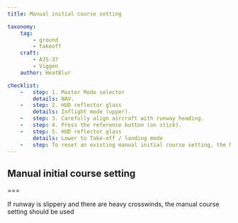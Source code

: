 ```yaml
---
title: Manual initial course setting

taxonomy:
    tag:
        - ground
        - takeoff
    craft:
        - AJS-37
        - Viggen
    author: HeatBlur

checklist:
    -   step: 1. Master Mode selector 
        details: NAV. 
    -   step: 2. HUD reflector glass 
        details: Inflight mode (upper). 
    -   step: 3. Carefully align aircraft with runway heading. 
    -   step: 4. Press the reference button (on stick). 
    -   step: 5. HUD reflector glass 
        details: Lower to Take-off / landing mode 
    -   step: To reset an existing manual initial course setting, the Master Mode selector needs to be cycled (NAV – BER – NAV). Does also apply if the pilot desires an automatic setting of the initial course.
---
```


## Manual initial course setting

===

If runway is slippery and there are heavy crosswinds, the manual course setting should be used
